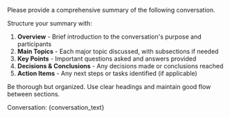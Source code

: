 Please provide a comprehensive summary of the following conversation. 

Structure your summary with:
1. **Overview** - Brief introduction to the conversation's purpose and participants
2. **Main Topics** - Each major topic discussed, with subsections if needed
3. **Key Points** - Important questions asked and answers provided
4. **Decisions & Conclusions** - Any decisions made or conclusions reached
5. **Action Items** - Any next steps or tasks identified (if applicable)

Be thorough but organized. Use clear headings and maintain good flow between sections.

Conversation:
{conversation_text}